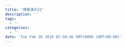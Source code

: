 ```yaml
---
title: '博客演示22'
description: ''
tags:
  - ''
categories:
  - ''
date: 'Tue Feb 26 2019 02:58:46 GMT+0800 (GMT+08:00)'
---
```

